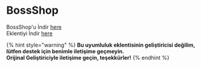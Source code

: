 # BossShop

BossShop'u İndir [here](https://www.spigotmc.org/resources/bossshoppro-the-most-powerful-chest-gui-shop-menu-plugin.222/)\
Eklentiyi İndir [here](https://www.spigotmc.org/resources/itemsadder-bossshop-integration.72396/)

{% hint style="warning" %}
**Bu uyumluluk eklentisinin geliştiricisi değilim, lütfen destek için benimle iletişime geçmeyin.** \
**Orijinal Geliştiriciyle iletişime geçin, teşekkürler!**
{% endhint %}
